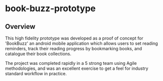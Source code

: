 # book-buzz-prototype

## Overview

This high fidelity prototype was developed as a proof of concept for 'BookBuzz' an android mobile application which allows users to set reading reminders, track their reading progress by bookmarking books, and catalogue their book collections. 

The project was completed rapidly in a 5 strong team using Agile methodologies, and was an excellent exercise to get a feel for industry standard workflow in practice.


